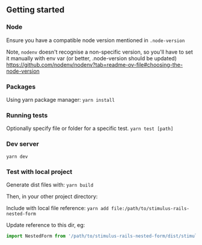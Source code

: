 ## Getting started
### Node
Ensure you have a compatible node version mentioned in `.node-version`

Note, `nodenv` doesn't recognise a non-specific version, so you'll have to set it manually with env var (or better, .node-version should be updated)
https://github.com/nodenv/nodenv?tab=readme-ov-file#choosing-the-node-version

### Packages
Using yarn package manager:
`yarn install`

### Running tests
Optionally specify file or folder for a specific test.
`yarn test [path]`

### Dev server
`yarn dev`


### Test with local project

Generate dist files with: `yarn build`

Then, in your other project directory:

Include with local file reference: `yarn add file:/path/to/stimulus-rails-nested-form`

Update reference to this dir, eg:
```js
import NestedForm from '/path/to/stimulus-rails-nested-form/dist/stimulus-rails-nested-form.umd.js' // the default module entry point is broken for webpacker
```
